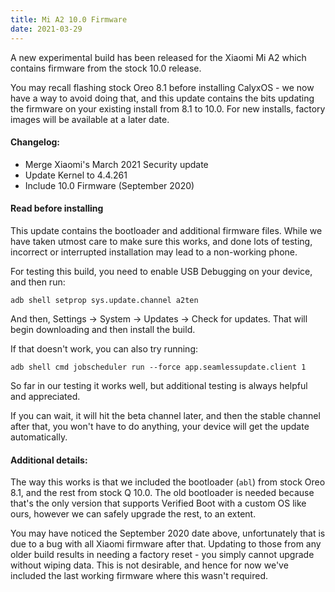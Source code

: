 ```yaml
---
title: Mi A2 10.0 Firmware
date: 2021-03-29
---
```


A new experimental build has been released for the Xiaomi Mi A2 which contains firmware from the stock 10.0 release.

You may recall flashing stock Oreo 8.1 before installing CalyxOS - we now have a way to avoid doing that, and this update contains the bits updating the firmware on your existing install from 8.1 to 10.0. For new installs, factory images will be available at a later date.

#### Changelog:
* Merge Xiaomi's March 2021 Security update
* Update Kernel to 4.4.261
* Include 10.0 Firmware (September 2020)

<div class="alert alert-info" markdown="0">
<h4>Read before installing</h4>
This update contains the bootloader and additional firmware files. While we have taken utmost care to make sure this works, and done lots of testing, incorrect or interrupted installation may lead to a non-working phone.
</div>

For testing this build, you need to enable USB Debugging on your device, and then run:

`adb shell setprop sys.update.channel a2ten`

And then, Settings -> System -> Updates -> Check for updates. That will begin downloading and then install the build.

If that doesn't work, you can also try running:

`adb shell cmd jobscheduler run --force app.seamlessupdate.client 1`

So far in our testing it works well, but additional testing is always helpful and appreciated.

If you can wait, it will hit the beta channel later, and then the stable channel after that, you won't have to do anything, your device will get the update automatically.

#### Additional details:

The way this works is that we included the bootloader (`abl`) from stock Oreo 8.1, and the rest from stock Q 10.0. The old bootloader is needed because that's the only version that supports Verified Boot with a custom OS like ours, however we can safely upgrade the rest, to an extent.

You may have noticed the September 2020 date above, unfortunately that is due to a bug with all Xiaomi firmware after that. Updating to those from any older build results in needing a factory reset - you simply cannot upgrade without wiping data. This is not desirable, and hence for now we've included the last working firmware where this wasn't required.